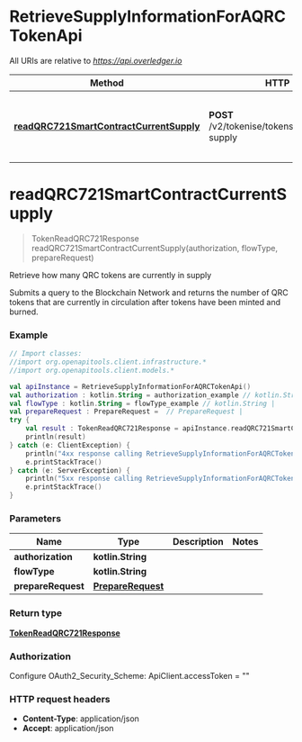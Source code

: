 # RetrieveSupplyInformationForAQRCTokenApi

All URIs are relative to *https://api.overledger.io*

Method | HTTP request | Description
------------- | ------------- | -------------
[**readQRC721SmartContractCurrentSupply**](RetrieveSupplyInformationForAQRCTokenApi.md#readQRC721SmartContractCurrentSupply) | **POST** /v2/tokenise/tokens/{flowType}/current-supply | Retrieve how many QRC tokens are currently in supply


<a name="readQRC721SmartContractCurrentSupply"></a>
# **readQRC721SmartContractCurrentSupply**
> TokenReadQRC721Response readQRC721SmartContractCurrentSupply(authorization, flowType, prepareRequest)

Retrieve how many QRC tokens are currently in supply

Submits a query to the Blockchain Network and returns the number of QRC tokens that are currently in circulation after tokens have been minted and burned.

### Example
```kotlin
// Import classes:
//import org.openapitools.client.infrastructure.*
//import org.openapitools.client.models.*

val apiInstance = RetrieveSupplyInformationForAQRCTokenApi()
val authorization : kotlin.String = authorization_example // kotlin.String | 
val flowType : kotlin.String = flowType_example // kotlin.String | 
val prepareRequest : PrepareRequest =  // PrepareRequest | 
try {
    val result : TokenReadQRC721Response = apiInstance.readQRC721SmartContractCurrentSupply(authorization, flowType, prepareRequest)
    println(result)
} catch (e: ClientException) {
    println("4xx response calling RetrieveSupplyInformationForAQRCTokenApi#readQRC721SmartContractCurrentSupply")
    e.printStackTrace()
} catch (e: ServerException) {
    println("5xx response calling RetrieveSupplyInformationForAQRCTokenApi#readQRC721SmartContractCurrentSupply")
    e.printStackTrace()
}
```

### Parameters

Name | Type | Description  | Notes
------------- | ------------- | ------------- | -------------
 **authorization** | **kotlin.String**|  |
 **flowType** | **kotlin.String**|  |
 **prepareRequest** | [**PrepareRequest**](PrepareRequest.md)|  |

### Return type

[**TokenReadQRC721Response**](TokenReadQRC721Response.md)

### Authorization


Configure OAuth2_Security_Scheme:
    ApiClient.accessToken = ""

### HTTP request headers

 - **Content-Type**: application/json
 - **Accept**: application/json

